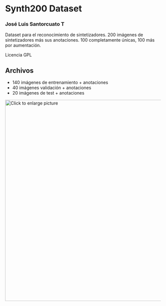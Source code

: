 # Synth200 Dataset
### José Luis Santorcuato T


Dataset para el reconocimiento de sintetizadores.
200 imágenes de sintetizadores más sus anotaciones.
100 completamente únicas, 100 más por aumentación.

Licencia GPL




## Archivos


- 140 imágenes de entrenamiento + anotaciones
- 40 imágenes validación + anotaciones
- 20 imágenes de test + anotaciones

<a href="https://drive.google.com/uc?export=view&id=1qt1mc4N5VDRQsfPptsnpfKGRtgJyaZTG"><img src="https://drive.google.com/uc?export=view&id=1qt1mc4N5VDRQsfPptsnpfKGRtgJyaZTG" style="width: 650px; max-width: 100%; height: auto" title="Click to enlarge picture" />





